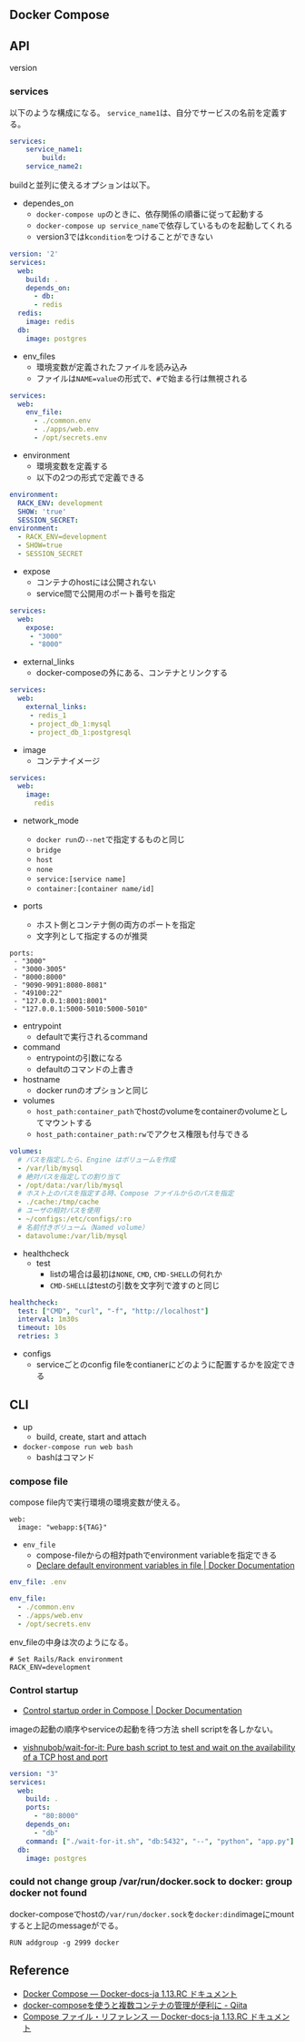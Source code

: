 ## Docker Compose

## API
version

### services
以下のような構成になる。
`service_name1`は、自分でサービスの名前を定義する。

```yaml
services:
    service_name1:
        build:
    service_name2:
```

buildと並列に使えるオプションは以下。

* dependes_on
    * `docker-compose up`のときに、依存関係の順番に従って起動する
    * `docker-compose up service_name`で依存しているものを起動してくれる
    * version3ではk`condition`をつけることができない

```yaml
version: '2'
services:
  web:
    build: .
    depends_on:
      - db:
      - redis
  redis:
    image: redis
  db:
    image: postgres
```

* env_files
    * 環境変数が定義されたファイルを読み込み
    * ファイルは`NAME=value`の形式で、`#`で始まる行は無視される

```yaml
services:
  web:
    env_file:
      - ./common.env
      - ./apps/web.env
      - /opt/secrets.env
```

* environment
    * 環境変数を定義する
    * 以下の2つの形式で定義できる

```yaml
environment:
  RACK_ENV: development
  SHOW: 'true'
  SESSION_SECRET:
environment:
  - RACK_ENV=development
  - SHOW=true
  - SESSION_SECRET
```

* expose
    * コンテナのhostには公開されない
    * service間で公開用のポート番号を指定

```yaml
services:
  web:
    expose:
     - "3000"
     - "8000"
```

* external_links
    * docker-composeの外にある、コンテナとリンクする

```yaml
services:
  web:
    external_links:
     - redis_1
     - project_db_1:mysql
     - project_db_1:postgresql
```

* image
    * コンテナイメージ

```yaml
services:
  web:
    image:
      redis
```

* network_mode
    * `docker run`の`--net`で指定するものと同じ
    * `bridge`
    * `host`
    * `none`
    * `service:[service name]`
    * `container:[container name/id]`

* ports
    * ホスト側とコンテナ側の両方のポートを指定
    * 文字列として指定するのが推奨

```
ports:
 - "3000"
 - "3000-3005"
 - "8000:8000"
 - "9090-9091:8080-8081"
 - "49100:22"
 - "127.0.0.1:8001:8001"
 - "127.0.0.1:5000-5010:5000-5010"
```

* entrypoint
    * defaultで実行されるcommand
* command
    * entrypointの引数になる
    * defaultのコマンドの上書き
* hostname
    * docker runのオプションと同じ
* volumes
    * `host_path:container_path`でhostのvolumeをcontainerのvolumeとしてマウントする
    * `host_path:container_path:rw`でアクセス権限も付与できる

```yaml
volumes:
  # パスを指定したら、Engine はボリュームを作成
  - /var/lib/mysql
  # 絶対パスを指定しての割り当て
  - /opt/data:/var/lib/mysql
  # ホスト上のパスを指定する時、Compose ファイルからのパスを指定
  - ./cache:/tmp/cache
  # ユーザの相対パスを使用
  - ~/configs:/etc/configs/:ro
  # 名前付きボリューム（Named volume）
  - datavolume:/var/lib/mysql
```

* healthcheck
    * test
        * listの場合は最初は`NONE`, `CMD`, `CMD-SHELL`の何れか
        * `CMD-SHELL`はtestの引数を文字列で渡すのと同じ

```yaml
healthcheck:
  test: ["CMD", "curl", "-f", "http://localhost"]
  interval: 1m30s
  timeout: 10s
  retries: 3
```

* configs
    * serviceごとのconfig fileをcontianerにどのように配置するかを設定できる

## CLI
* up
    * build, create, start and attach
* `docker-compose run web bash`
    * bashはコマンド


### compose file
compose file内で実行環境の環境変数が使える。

```
web:
  image: "webapp:${TAG}"
```

* `env_file`
    * compose-fileからの相対pathでenvironment variableを指定できる
    * [Declare default environment variables in file | Docker Documentation](https://docs.docker.com/compose/env-file/)
```yaml
env_file: .env

env_file:
  - ./common.env
  - ./apps/web.env
  - /opt/secrets.env
```

env_fileの中身は次のようになる。

```
# Set Rails/Rack environment
RACK_ENV=development
```

### Control startup
* [Control startup order in Compose | Docker Documentation](https://docs.docker.com/compose/startup-order/)

imageの起動の順序やserviceの起動を待つ方法
shell scriptを各しかない。

* [vishnubob/wait-for-it: Pure bash script to test and wait on the availability of a TCP host and port](https://github.com/vishnubob/wait-for-it)

```yaml
version: "3"
services:
  web:
    build: .
    ports:
      - "80:8000"
    depends_on:
      - "db"
    command: ["./wait-for-it.sh", "db:5432", "--", "python", "app.py"]
  db:
    image: postgres
```

### could not change group /var/run/docker.sock to docker: group docker not found
docker-composeでhostの`/var/run/docker.sock`を`docker:dind`imageにmountすると上記のmessageがでる。

```
RUN addgroup -g 2999 docker
```

## Reference
* [Docker Compose — Docker-docs-ja 1.13.RC ドキュメント](http://docs.docker.jp/compose/toc.html)
* [docker-composeを使うと複数コンテナの管理が便利に - Qiita](http://qiita.com/y_hokkey/items/d51e69c6ff4015e85fce)
* [Compose ファイル・リファレンス — Docker-docs-ja 1.13.RC ドキュメント](http://docs.docker.jp/compose/compose-file.html)

